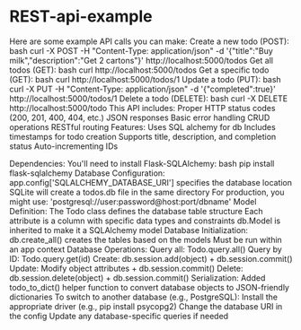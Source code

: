 # REST-api-example
Here are some example API calls you can make:
Create a new todo (POST):
bash
curl -X POST -H "Content-Type: application/json" -d '{"title":"Buy milk","description":"Get 2 cartons"}' http://localhost:5000/todos
Get all todos (GET):
bash
curl http://localhost:5000/todos
Get a specific todo (GET):
bash
curl http://localhost:5000/todos/1
Update a todo (PUT):
bash
curl -X PUT -H "Content-Type: application/json" -d '{"completed":true}' http://localhost:5000/todos/1
Delete a todo (DELETE):
bash
curl -X DELETE http://localhost:5000/todo
This API includes:
Proper HTTP status codes (200, 201, 400, 404, etc.)
JSON responses
Basic error handling
CRUD operations
RESTful routing
Features:
Uses SQL alchemy for db
Includes timestamps for todo creation
Supports title, description, and completion status
Auto-incrementing IDs


Dependencies:
You'll need to install Flask-SQLAlchemy:
bash
pip install flask-sqlalchemy
Database Configuration:
app.config['SQLALCHEMY_DATABASE_URI'] specifies the database location
SQLite will create a todos.db file in the same directory
For production, you might use: 'postgresql://user:password@host:port/dbname'
Model Definition:
The Todo class defines the database table structure
Each attribute is a column with specific data types and constraints
db.Model is inherited to make it a SQLAlchemy model
Database Initialization:
db.create_all() creates the tables based on the models
Must be run within an app context
Database Operations:
Query all: Todo.query.all()
Query by ID: Todo.query.get(id)
Create: db.session.add(object) + db.session.commit()
Update: Modify object attributes + db.session.commit()
Delete: db.session.delete(object) + db.session.commit()
Serialization:
Added todo_to_dict() helper function to convert database objects to JSON-friendly dictionaries
To switch to another database (e.g., PostgreSQL):
Install the appropriate driver (e.g., pip install psycopg2)
Change the database URI in the config
Update any database-specific queries if needed
